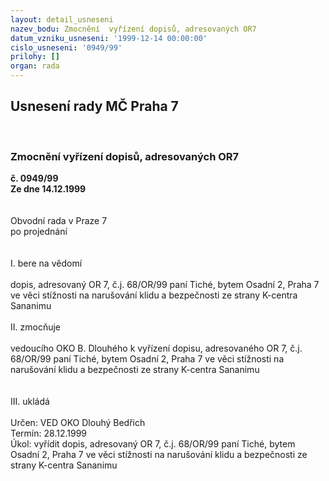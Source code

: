 ```yaml
---
layout: detail_usneseni
nazev_bodu: Zmocnění  vyřízení dopisů, adresovaných OR7
datum_vzniku_usneseni: '1999-12-14 00:00:00'
cislo_usneseni: '0949/99'
prilohy: []
organ: rada
---
```

<div id="ucUsn_pList" class="usn">
	<span><h2>Usnesení rady MČ Praha 7 </h2>
<br></span><div class="standBody">
<span><h3>Zmocnění  vyřízení dopisů, adresovaných OR7</h3></span><div class="center">
		<strong>č. 0949/99</strong><br>
	</div>
<div class="center">
		<strong>Ze dne 14.12.1999</strong><br><br>
	</div>
<br>Obvodní rada v Praze 7<br>po projednání<br><br><br>I.	bere na vědomí<br><br> dopis, adresovaný OR 7, č.j. 68/OR/99 paní Tiché, bytem Osadní 2, Praha 7 ve věci stížnosti na narušování klidu a bezpečnosti ze strany K-centra Sananimu<br><br>II.	zmocňuje <br><br>vedoucího OKO B. Dlouhého k vyřízení dopisu, adresovaného OR 7, č.j. 68/OR/99 paní Tiché, bytem Osadní 2, Praha 7 ve věci stížnosti na narušování klidu a bezpečnosti ze strany K-centra Sananimu<br><br><br>III.	ukládá <br><br> Určen:	     	VED OKO Dlouhý Bedřich<br>Termín: 28.12.1999<br>Úkol:	vyřídit dopis, adresovaný OR 7, č.j. 68/OR/99 paní Tiché, bytem Osadní 2, Praha 7 ve věci stížnosti na narušování klidu a bezpečnosti ze strany K-centra Sananimu<br>
</div>
</div>